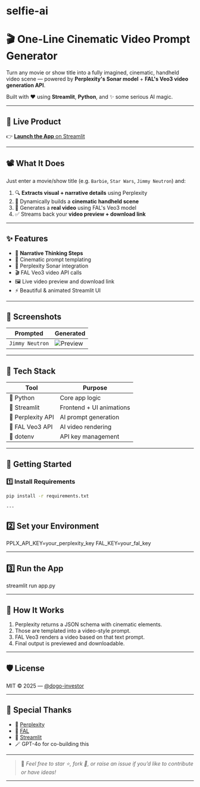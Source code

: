 # selfie-ai

# 🎬 One-Line Cinematic Video Prompt Generator

Turn any movie or show title into a fully imagined, cinematic, handheld video scene — powered by **Perplexity's Sonar model** + **FAL's Veo3 video generation API**.

Built with ❤️ using **Streamlit**, **Python**, and ✨ some serious AI magic.

---

## 🌟 Live Product

👉 [**Launch the App** on Streamlit](https://selfie-ai.streamlit.app)

---

## 📽️ What It Does

Just enter a movie/show title (e.g. `Barbie`, `Star Wars`, `Jimmy Neutron`) and:

1. 🔍 **Extracts visual + narrative details** using Perplexity
2. 🧠 Dynamically builds a **cinematic handheld scene**
3. 🎥 Generates a **real video** using FAL's Veo3 model
4. ✅ Streams back your **video preview + download link**

---

## ✨ Features

- 🧠 **Narrative Thinking Steps**
- 📜 Cinematic prompt templating
- 🤖 Perplexity Sonar integration
- 🎬 FAL Veo3 video API calls
- 🖼 Live video preview and download link
- ⚡ Beautiful & animated Streamlit UI

---

## 📸 Screenshots

| Prompted | Generated |
|----------|-----------|
| `Jimmy Neutron` | ![Preview](https://your-image-url.com/preview.gif) |

---

## 🧰 Tech Stack

| Tool            | Purpose                      |
|-----------------|------------------------------|
| 🐍 Python        | Core app logic                |
| 🎈 Streamlit     | Frontend + UI animations      |
| 🤖 Perplexity API | AI prompt generation         |
| 🎥 FAL Veo3 API   | AI video rendering            |
| 🔐 dotenv        | API key management            |

---

## 🚀 Getting Started

### 1️⃣ Install Requirements

```bash
pip install -r requirements.txt

---
```

## 2️⃣ Set your Environment

PPLX_API_KEY=your_perplexity_key
FAL_KEY=your_fal_key

---

## 3️⃣ Run the App
streamlit run app.py

---

## 🧠 How It Works

1. Perplexity returns a JSON schema with cinematic elements.
2. Those are templated into a video-style prompt.
3. FAL Veo3 renders a video based on that text prompt.
4. Final output is previewed and downloadable.

---

## 🛡️ License

MIT © 2025 — [@dogo-investor](https://github.com/dogo-investor)


---

## 🙌 Special Thanks

- 🤯 [Perplexity](https://perplexity.ai)
- 🎥 [FAL](https://fal.ai)
- 🧵 [Streamlit](https://streamlit.io)
- 🪄 GPT-4o for co-building this

---

> 💬 *Feel free to star ⭐, fork 🍴, or raise an issue if you’d like to contribute or have ideas!*

---



